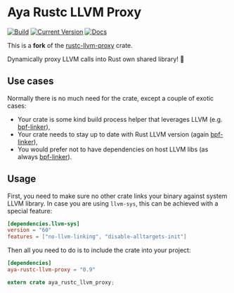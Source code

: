 # Aya Rustc LLVM Proxy

[![Build](https://github.com/aya-rs/rustc-llvm-proxy/actions/workflows/ci.yml/badge.svg)](https://github.com/aya-rs/rustc-llvm-proxy/actions/workflows/ci.yml)
[![Current Version](https://img.shields.io/crates/v/aya-rustc-llvm-proxy.svg)](https://crates.io/crates/aya-rustc-llvm-proxy)
[![Docs](https://docs.rs/aya-rustc-llvm-proxy/badge.svg)](https://docs.rs/aya-rustc-llvm-proxy)


This is a **fork** of the [rustc-llvm-proxy](https://github.com/denzp/rustc-llvm-proxy) crate.

Dynamically proxy LLVM calls into Rust own shared library! 🎉

## Use cases

Normally there is no much need for the crate, except a couple of exotic cases:

* Your crate is some kind build process helper that leverages LLVM (e.g. [bpf-linker](https://github.com/aya-rs/bpf-linker)),
* Your crate needs to stay up to date with Rust LLVM version (again [bpf-linker](https://github.com/aya-rs/bpf-linker)),
* You would prefer not to have dependencies on host LLVM libs (as always [bpf-linker](https://github.com/aya-rs/bpf-linker)).

## Usage

First, you need to make sure no other crate links your binary against system LLVM library.
In case you are using `llvm-sys`, this can be achieved with a special feature:

``` toml
[dependencies.llvm-sys]
version = "60"
features = ["no-llvm-linking", "disable-alltargets-init"]
```

Then all you need to do is to include the crate into your project:

``` toml
[dependencies]
aya-rustc-llvm-proxy = "0.9"
```

``` rust
extern crate aya_rustc_llvm_proxy;
```
